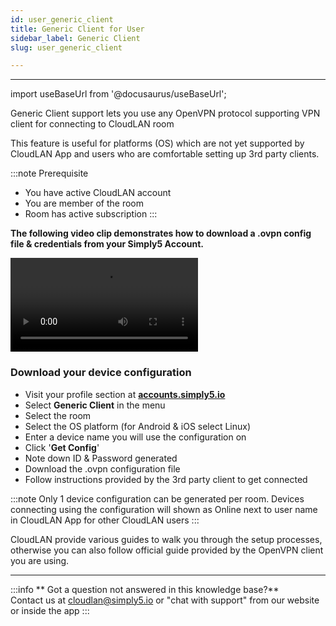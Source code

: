 ```yaml
---
id: user_generic_client
title: Generic Client for User
sidebar_label: Generic Client
slug: user_generic_client

---
```

---

import useBaseUrl from '@docusaurus/useBaseUrl';

Generic Client support lets you use any OpenVPN protocol supporting VPN client for connecting to CloudLAN room <br />

This feature is useful for platforms (OS) which are not yet supported by CloudLAN App and users who are comfortable setting up 3rd party clients. <br />


:::note Prerequisite
- You have active CloudLAN account
- You are member of the room 
- Room has active subscription
:::


**The following video clip demonstrates how to download a .ovpn config file & credentials from your Simply5 Account.**
<div className = "iframe_container">
   <video className="responsive-iframe" src={useBaseUrl("videos/Generic_client.mp4")} title="Download Generic client config" autoPlay="true" controls></video>
</div>

### Download your device configuration
- Visit your profile section at [**accounts.simply5.io**](https://accounts.simply5.io/) 
- Select **Generic Client** in the menu
- Select the room 
- Select the OS platform (for Android & iOS select Linux)
- Enter a device name you will use the configuration on
- Click '**Get Config**'
- Note down ID & Password generated
- Download the .ovpn configuration file 
- Follow instructions provided by the 3rd party client to get connected

:::note
Only 1 device configuration can be generated per room. Devices connecting using the configuration will shown as Online next to user name in CloudLAN App for other CloudLAN users
:::

CloudLAN provide various guides to walk you through the setup processes, otherwise you can also follow official guide provided by the OpenVPN client you are using.


---
:::info
 ** Got a question not answered in this knowledge base?** <br />
 Contact us at [cloudlan@simply5.io](mailto:cloudlan@simply5.io) or "chat with support" from our website or inside the app
:::